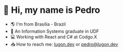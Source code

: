 # 👋 Hi, my name is Pedro

  - 🌎 I'm from Brasília - Brazil
  - 🎒 An Information Systems graduate in UDF
  - 💻 Working with React and C# at Codgo.X
  - 📥 How to reach me: <a href="https://www.lugon.dev/">lugon.dev</a> or <a href="mailto:pedro@lugon.dev">pedro@lugon.dev</a>
